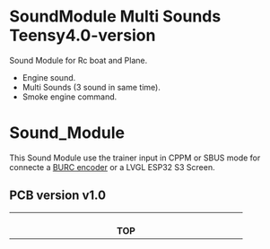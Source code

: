 # SoundModule Multi Sounds Teensy4.0-version
Sound Module for Rc boat and Plane.  
- Engine sound.  
- Multi Sounds (3 sound in same time).  
- Smoke engine command.  

# Sound_Module
This Sound Module use the trainer input in CPPM or SBUS mode for connecte a [BURC encoder](https://github.com/pierrotm777/BURC_Encoder) or a LVGL ESP32 S3 Screen.    

## PCB version v1.0
<table cellspacing=0>
  <tr>
    <td align=center width=400><a href="https://github.com/pierrotm777/SoundModule_Teensy4.0-version/blob/main/Hardware/Sound_Myca_Teensy_v1.0.png" border="0" name="submit" title="Sound Module v1.0" alt="Sound Module v1.0"/></a><br><b>TOP</td>
  </tr>
</table> 

